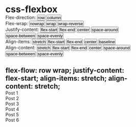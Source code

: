 # css-flexbox
<!DOCTYPE html>
<html lang="en">
<head>
  <meta charset="UTF-8">
  <meta name="viewport" content="width=device-width, initial-scale=1.0">
  <title>Document</title>
  <link rel="stylesheet" href="style.css">
</head>
<body>
  <div class="flex-direction-buttons button-container">
    Flex-direction:
    <button data-value="row">row</button> 
    <button data-value="column">column</button>
  </div> 
  <div class="flex-wrap-buttons button-container">
    Flex-wrap:
    <button data-value="nowrap">nowrap</button> 
    <button data-value="wrap">wrap</button>
    <button data-value="wrap-reverse">wrap-reverse</button>
  </div> 
  <div class="justify-content-buttons button-container">
    Justify-content:
    <button data-value="flex-start">flex-start</button>
    <button data-value="flex-end">flex-end</button> 
    <button data-value="center">center</button> 
    <button data-value="space-around">space-around</button> 
    <button data-value="space-between">space-between</button> 
    <button data-value="space-evenly">space-evenly</button> 
  </div>
  <div class="align-items-buttons button-container">
    Align-items:
    <button data-value="stretch">stretch</button> 
    <button data-value="flex-start">flex-start</button>
    <button data-value="flex-end">flex-end</button> 
    <button data-value="center">center</button> 
    <button data-value="baseline">baseline</button> 
  </div>
  <div class="align-content-buttons button-container">
    Align-content:
    <button data-value="stretch">stretch</button> 
    <button data-value="flex-start">flex-start</button>
    <button data-value="flex-end">flex-end</button> 
    <button data-value="center">center</button> 
    <button data-value="space-around">space-around</button> 
    <button data-value="space-between">space-between</button> 
    <button data-value="space-evenly">space-evenly</button> 
  </div>
  <h2 class="container-title">flex-flow: row wrap;
  justify-content: flex-start;
  align-items: stretch;
  align-content: stretch;</h2>
  <div class="container">
    <div class="blogpost">Post 1</div>
    <div class="blogpost large-font">Post 2</div>    
    <div class="blogpost">Post 3</div>
    <div class="blogpost">Post 4</div>
    <div class="blogpost large-font">Post 5</div>    
    <div class="blogpost">Post 6</div>
  </div>
  <script src = "index.js"></script>
</body>
  <style>
    * {
  margin: 0; 
  padding: 0; 
  box-sizing: border-box;
}

.container {
  display: flex;
  flex-wrap: wrap;
  width: 600px;
  height: 300px;
  background-color: darkred;
}

.blogpost {
  border: 1px solid black;
  background-color: lightgrey;
  min-width: 180px;
}

.blogpost.large-font {
  font-size: 22px;
}

button {
  padding: 10px;
  margin: 0 5px;
  border: none;
  box-shadow: 2px 2px 6px rgba(0, 0, 0, 0.5);
  cursor: pointer;
}

.button-container {
  margin: 25px;
}

h2 {
  margin: 25px;
}
  </style>
<script>
  document.addEventListener("DOMContentLoaded", function () {
  const $container = document.querySelector('.container'); 
  const $title = document.querySelector('.container-title');
  const values = {
    flexDirection: 'row',
    alignItems: 'stretch',
    alignContent: 'stretch',
    justifyContent: 'flex-start',
    flexWrap: 'wrap'
  }

    const refreshTitle = () => {
    $title.innerText = `
      flex-flow: ${values.flexDirection} ${values.flexWrap}; 
      justify-content: ${values.justifyContent};
      align-items: ${values.alignItems};
      align-content: ${values.alignContent};`;
  }

    const listeners = [
    ['flex-direction', 'flexDirection'],
    ['align-items', 'alignItems'],
    ['align-content', 'alignContent'],
    ['justify-content', 'justifyContent'],
    ['flex-wrap', 'flexWrap']
  ];

  const getEventListener = (eventType) => {
    return (e) => { 
      values[eventType] = e.target.dataset.value;
      $container.style[eventType] = values[eventType];
      refreshTitle();
    }
  }

  for ( let [dashed, camelCase] of listeners ) {
    const buttons = document.querySelectorAll(`.${dashed}-buttons button`);
    for (let b of buttons) {
      b.addEventListener('click', getEventListener(camelCase));
    }
  }


});
</script>
</html>
